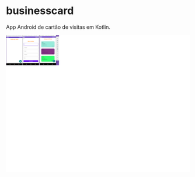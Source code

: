 # businesscard
 App Android de cartão de visitas em Kotlin.
 <p align=center>
    <img src=".github/imagem.png" width=800>
 </p>
